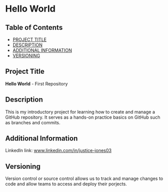 # Hello World 

## Table of Contents 

- [PROJECT TITLE](#Project-Title)
- [DESCRIPTION](#Description)
- [ADDITIONAL INFORMATION](#additional-information)
- [VERSIONING](#versioning)

## Project Title
  **Hello World** - First Repository  

## Description
 This is my introductory project for learning how to create and manage a GitHub repository. It serves as a hands-on practice basics on GitHub such as branches and commits.
 
## Additional Information 
  LinkedIn link: www.linkedin.com/in/justice-jones03

## Versioning 
Version control or source control allows us to track and manage changes to code and allow teams to access and deploy their porjects.
